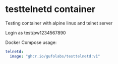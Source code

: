 # testtelnetd container

Testing container with alpine linux and telnet server

Login as test/pw1234567890

Docker Compose usage:
``` yaml
telnetd:
  image: "ghcr.io/gufolabs/testtelnetd:v1"
```